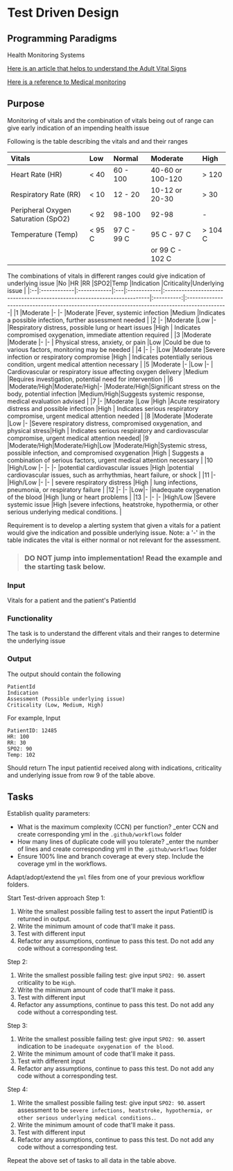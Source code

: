 # Test Driven Design
## Programming Paradigms

Health Monitoring Systems

[Here is an article that helps to understand the Adult Vital Signs](https://en.wikipedia.org/wiki/Vital_signs)

[Here is a reference to Medical monitoring](https://en.wikipedia.org/wiki/Monitoring_(medicine))

## Purpose
Monitoring of vitals and the combination of vitals being out of range can give early indication of an impending health issue

Following is the table describing the vitals and and their ranges 

| Vitals | Low  | Normal | Moderate | High |
| :-- |:------- | :----- |:----- |:------|
| Heart Rate (HR) | < 40 | 60 - 100 | 40-60 or 100-120 | > 120|
| Respiratory Rate (RR) | < 10 | 12 - 20 | 10-12 or 20-30 | > 30 |
| Peripheral Oxygen Saturation (SpO2) | < 92 | 98-100 | 92-98 | - |
| Temperature (Temp) | < 95 C | 97 C - 99 C | 95 C - 97 C | > 104 C |
|  |  |  | or 99 C - 102 C | |


The combinations of vitals in different ranges could give indication of underlying issue
|No |HR           |RR           |SPO2|Temp         |Indication                                                               |Criticality|Underlying issue                                                                             |
|:--|:------------|:------------|:---|:------------|:------------------------------------------------------------------------|:----------:|:--------------------------------------------------------------------------------------------|
|1  |Moderate     |-            |-   |Moderate     |Fever, systemic infection                                                |Medium     |Indicates a possible infection, further assessment needed                                    |
|2  |-            |Moderate     |Low |-            |Respiratory distress, possible lung or heart issues                      |High       | Indicates compromised oxygenation, immediate attention required                             |
|3  |Moderate     |Moderate     |-   |-            | Physical stress, anxiety, or pain                                       |Low        |Could be due to various factors, monitoring may be needed                                    |
|4  |-            |-            |Low |Moderate     |Severe infection or respiratory compromise                               |High       | Indicates potentially serious condition, urgent medical attention necessary                 |
|5  |Moderate     |-            |Low |-            | Cardiovascular or respiratory issue affecting oxygen delivery           |Medium     |Requires investigation, potential need for intervention                                      |
|6  |Moderate/High|Moderate/High|-   |Moderate/High|Significant stress on the body, potential infection                      |Medium/High|Suggests systemic response, medical evaluation advised                                       |
|7  |-            |Moderate     |Low |High         |Acute respiratory distress and possible infection                        |High       | Indicates serious respiratory compromise, urgent medical attention needed                   |
|8  |Moderate     |Moderate     |Low |-            |Severe respiratory distress, compromised oxygenation, and physical stress|High       | Indicates serious respiratory and cardiovascular compromise, urgent medical attention needed|
|9  |Moderate/High|Moderate/High|Low |Moderate/High|Systemic stress, possible infection, and compromised oxygenation         |High       | Suggests a combination of serious factors, urgent medical attention necessary               |
|10 |High/Low     |-            |-  |-            |potential cardiovascular issues                                          |High       |potential cardiovascular issues, such as arrhythmias, heart failure, or shock              |
|11 |-            |High/Low     |-  |-            | severe respiratory distress                                             |High       | lung infections, pneumonia, or respiratory failure                                          |
|12 |-            |-            |Low|-            |inadequate oxygenation of the blood                                      |High       |lung or heart problems                                                                       |
|13 |-            |-            |-  |High/Low     |Severe systemic issue                                                    |High       |severe infections, heatstroke, hypothermia, or other serious underlying medical conditions. |

Requirement is to develop a alerting system that given a vitals for a patient would give the indication and possible underlying issue.
Note: a '-' in the table indicates the vital is either normal or not relevant for the assessment.

>### **DO NOT** jump into implementation! Read the example and the starting task below.


### Input
Vitals for a patient and the patient's PatientId 

### Functionality

The task is to understand the different vitals and their ranges to determine the underlying issue

### Output

The output should contain the following
```
PatientId
Indication
Assessment (Possible underlying issue)
Criticality (Low, Medium, High)
```

For example,
Input  
```
PatientID: 12485
HR: 100
RR: 30
SPO2: 90
Temp: 102
```
Should return
The input patientid received along with indications, criticality and underlying issue from row 9 of the table above.

## Tasks

Establish quality parameters: 

- What is the maximum complexity (CCN) per function? _enter CCN and create corresponding yml in the `.github/workflows` folder
- How many lines of duplicate code will you tolerate? _enter the number of lines and create corresponding yml in the `.github/workflows` folder
- Ensure 100% line and branch coverage at every step. Include the coverage yml in the workflows.

Adapt/adopt/extend the `yml` files from one of your previous workflow folders.

Start Test-driven approach
Step 1:
1. Write the smallest possible failing test to assert the input PatientID is returned in output.
1. Write the minimum amount of code that'll make it pass.
1. Test with different input 
1. Refactor any assumptions, continue to pass this test. Do not add any code without a corresponding test.

Step 2:
1. Write the smallest possible failing test: give input `SPO2: 90`. assert criticality to  be `High`. 
1. Write the minimum amount of code that'll make it pass.
1. Test with different input 
1. Refactor any assumptions, continue to pass this test. Do not add any code without a corresponding test.

Step 3: 
1. Write the smallest possible failing test: give input `SPO2: 90`. assert indication to be `inadequate oxygenation of the blood`. 
1. Write the minimum amount of code that'll make it pass.
1. Test with different input 
1. Refactor any assumptions, continue to pass this test. Do not add any code without a corresponding test.

Step 4: 
1. Write the smallest possible failing test: give input `SPO2: 90`. assert assessment to be `severe infections, heatstroke, hypothermia, or other serious underlying medical conditions.`. 
1. Write the minimum amount of code that'll make it pass.
1. Test with different input 
1. Refactor any assumptions, continue to pass this test. Do not add any code without a corresponding test.
 
Repeat the above set of tasks to all data in the table above.

